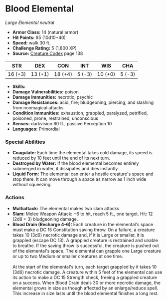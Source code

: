 # Blood Elemental

*Large* *Elemental* *neutral*

- **Armor Class:** 14 (natural armor)
- **Hit Points:** 95 (10d10+40)
- **Speed:** walk 30 ft.
- **Challenge Rating:** 5 (1,800 XP)
- **Source:** [Creature Codex](https://koboldpress.com/kpstore/product/creature-codex-for-5th-edition-dnd) page 138

| STR | DEX | CON | INT | WIS | CHA |
| --- | --- | --- | --- | --- | --- |
| 16 (+3) | 13 (+1) | 18 (+4) | 5 (-3) | 10 (+0) | 5 (-3) |

- **Skills:** 
- **Damage Vulnerabilities:** poison
- **Damage Immunities:** necrotic, psychic
- **Damage Resistances:** acid, fire; bludgeoning, piercing, and slashing from nonmagical attacks
- **Condition Immunities:** exhaustion, grappled, paralyzed, petrified, poisoned, prone, restrained, unconscious
- **Senses:** darkvision 60 ft., passive Perception 10
- **Languages:** Primordial
### Special Abilities
- **Coagulate:** Each time the elemental takes cold damage, its speed is reduced by 10 feet until the end of its next turn.
- **Destroyed by Water:** If the blood elemental becomes entirely submerged in water, it dissipates and dies instantly.
- **Liquid Form:** The elemental can enter a hostile creature's space and stop there. It can move through a space as narrow as 1 inch wide without squeezing.
### Actions
- **Multiattack:** The elemental makes two slam attacks.
- **Slam:** Melee Weapon Attack: +6 to hit, reach 5 ft., one target. Hit: 12 (2d8 + 3) bludgeoning damage.
- **Blood Drain (Recharge 4-6):** Each creature in the elemental's space must make a DC 15 Constitution saving throw. On a failure, a creature takes 10 (3d6) necrotic damage and, if it is Large or smaller, it is grappled (escape DC 13). A grappled creature is restrained and unable to breathe. If the saving throw is successful, the creature is pushed out of the elemental's space. The elemental can grapple one Large creature or up to two Medium or smaller creatures at one time.<br><br>At the start of the elemental's turn, each target grappled by it takes 10 (3d6) necrotic damage. A creature within 5 feet of the elemental can use its action to make a DC 15 Strength check, freeing a grappled creature on a success. When Blood Drain deals 30 or more necrotic damage, the elemental grows in size as though affected by an enlarge/reduce spell. This increase in size lasts until the blood elemental finishes a long rest.


